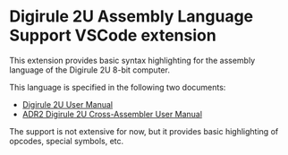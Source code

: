 # Digirule 2U Assembly Language Support VSCode extension

This extension provides basic syntax highlighting for the assembly language of the Digirule 2U 8-bit computer.

This language is specified in the following two documents:
- [Digirule 2U User Manual](https://github.com/bradsprojects/Digirule2U/blob/3f95496d4a6e5b0f2b13ee71488734cac19bae27/User%20Manuals%20(PDF)/Digirule%202U%20User%20Manual%2023%20November%202020.pdf)
- [ADR2 Digirule 2U Cross-Assembler User Manual](https://github.com/bradsprojects/Digirule2U/blob/3f95496d4a6e5b0f2b13ee71488734cac19bae27/User%20Manuals%20(PDF)/ADR2%20Digirule%202U%20Cross-Assembler%20User%20Manual%2018%20December%202020.pdf)

The support is not extensive for now, but it provides basic highlighting of opcodes, special symbols, etc.
